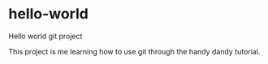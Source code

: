 # hello-world
Hello world git project

This project is me learning how to use git through the handy dandy tutorial.

